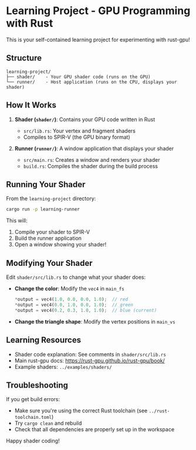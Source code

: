 # Learning Project - GPU Programming with Rust

This is your self-contained learning project for experimenting with rust-gpu!

## Structure

```
learning-project/
├── shader/    - Your GPU shader code (runs on the GPU)
└── runner/    - Host application (runs on the CPU, displays your shader)
```

## How It Works

1. **Shader (`shader/`)**: Contains your GPU code written in Rust
   - `src/lib.rs`: Your vertex and fragment shaders
   - Compiles to SPIR-V (the GPU binary format)

2. **Runner (`runner/`)**: A window application that displays your shader
   - `src/main.rs`: Creates a window and renders your shader
   - `build.rs`: Compiles the shader during the build process

## Running Your Shader

From the `learning-project` directory:

```bash
cargo run -p learning-runner
```

This will:
1. Compile your shader to SPIR-V
2. Build the runner application
3. Open a window showing your shader!

## Modifying Your Shader

Edit `shader/src/lib.rs` to change what your shader does:

- **Change the color**: Modify the `vec4` in `main_fs`
  ```rust
  *output = vec4(1.0, 0.0, 0.0, 1.0);  // red
  *output = vec4(0.0, 1.0, 0.0, 1.0);  // green
  *output = vec4(0.2, 0.3, 1.0, 1.0);  // blue (current)
  ```

- **Change the triangle shape**: Modify the vertex positions in `main_vs`

## Learning Resources

- Shader code explanation: See comments in `shader/src/lib.rs`
- Main rust-gpu docs: https://rust-gpu.github.io/rust-gpu/book/
- Example shaders: `../examples/shaders/`

## Troubleshooting

If you get build errors:
- Make sure you're using the correct Rust toolchain (see `../rust-toolchain.toml`)
- Try `cargo clean` and rebuild
- Check that all dependencies are properly set up in the workspace

Happy shader coding!
